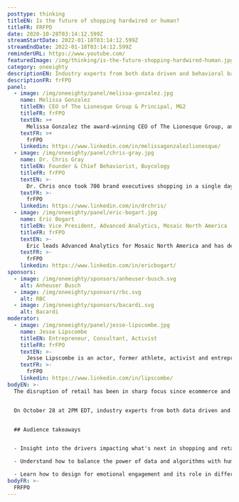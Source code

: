 ```yaml
---
posttype: thinking
titleEN: Is the future of shopping hardwired or human?
titleFR: FRFPO
date: 2020-10-28T03:14:12.599Z
streamStartDate: 2022-01-18T03:14:12.599Z
streamEndDate: 2022-01-18T03:14:12.599Z
reminderURL: https://www.youtube.com/
featuredImage: /img/thinking/is-the-future-shopping-hardwired-human.jpg
category: oneeighty
descriptionEN: Industry experts from both data driven and behavioral backgrounds challenge each other and share their insights on what the future of shopping has in store.
descriptionFR: frFPO
panel:
  - image: /img/oneeighty/panel/melissa-gonzalez.jpg
    name: Melissa Gonzalez
    titleEN: CEO of The Lionesque Group & Principal, MG2
    titleFR: frFPO
    textEN: >+
      Melissa Gonzalez the award-winning CEO of The Lionesque Group, an MG2 company, pioneers the boundaries of experiential retail to help brands such as Purple, Nordstrom, and Burrow foster consumer engagement and evolve their offering. An innovator at heart, Melissa is consistently recognized as one of the leading ‘Women in Design’ and ‘Top 10 Retail Design Influencers of the Year.’
    textFR: >+
      frFPO
    linkedin: https://www.linkedin.com/in/melissagonzalezlionesque/
  - image: /img/oneeighty/panel/chris-gray.jpg
    name: Dr. Chris Gray
    titleEN: Founder & Chief Behaviorist, Buycology
    titleFR: frFPO
    textEN: >-
      Dr. Chris once took 700 brand executives shopping in a single day to demonstrate the power of empathy and observation. He has been a leading expert in the psychology of shopping for more than two decades, interviewing and observing thousands of consumers to discover the underlying motivations of purchase behavior. His expertise and insights have helped many of the world’s most admired brands create retail innovation and game-changing customer experiences.
    textFR: >-
      frFPO
    linkedin: https://www.linkedin.com/in/drchris/
  - image: /img/oneeighty/panel/eric-bogart.jpg
    name: Eric Bogart
    titleEN: Vice President, Advanced Analytics, Mosaic North America
    titleFR: frFPO
    textEN: >-
      Eric leads Advanced Analytics for Mosaic North America and has deep experience in retail and shopper analytics. He and his team are responsible for researching and building analytic solutions that power Mosaic. Previously, Eric worked with Procter & Gamble for over 10 years in both US and Europe and consulted on Analytics Strategy with Deloitte. His favorite algorithm is the Random Forest.
    textFR: >-
      frFPO
    linkedin: https://www.linkedin.com/in/ericbogart/
sponsors:
  - image: /img/oneeighty/sponsors/anheuser-busch.svg
    alt: Anheuser Busch
  - image: /img/oneeighty/sponsors/rbc.svg
    alt: RBC
  - image: /img/oneeighty/sponsors/bacardi.svg
    alt: Bacardi    
moderator:
  - image: /img/oneeighty/panel/jesse-lipscombe.jpg
    name: Jesse Lipscombe
    titleEN: Entrepreneur, Consultant, Activist
    titleFR: frFPO
    textEN: >-
      Jesse Lipscombe is an actor, former athlete, activist and entrepreneur. With global perspective, Jesse invests in various businesses and is also an experienced consultant. Jesse launched the #MakeItAwkward campaign to combat racism, misogyny, homophobia and hatred. Jesse was awarded the Obsidian Award for Top Business Leader and was named the Community Man of the Year by Diversity Magazine.
    textFR: >-
      frFPO
    linkedin: https://www.linkedin.com/in/lipscombe/
bodyEN: >-
  The disruption of retail has been in sharp focus since ecommerce and direct to consumer brands first appeared. Now, with the rise of AI, machine learning, and the behavior changes resulting from the global pandemic, the future of shopping is yet to be defined. Will big data and frictionless UX lead how brands act and sell, or will there be a return to the human and emotional experience of shopping?


  On October 28 at 2PM EDT, industry experts from both data driven and behavioral backgrounds challenged each other and shared their insights on what the future of shopping has in store.


  ## Audience takeaways


  - Insight into the drivers impacting what's next in shopping and retail  

  - Understand how to balance the power of data and algorithms with human behavior and experiences  

  - Learn how to design for emotional engagement and its role in different channels.
bodyFR: >-
  FRFPO
---
```

